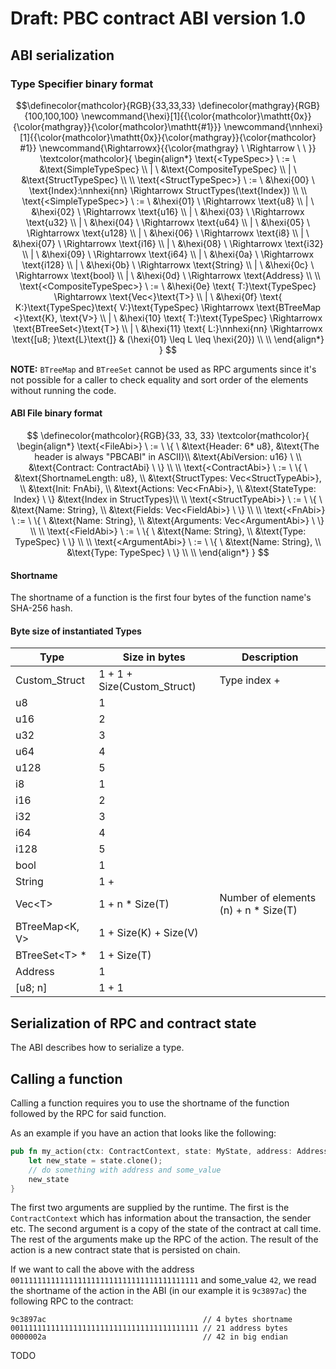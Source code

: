 # Draft: PBC contract ABI version 1.0

## ABI serialization

### Type Specifier binary format
$$\definecolor{mathcolor}{RGB}{33,33,33}
\definecolor{mathgray}{RGB}{100,100,100}
\newcommand{\hexi}[1]{{\color{mathcolor}\mathtt{0x}}{\color{mathgray}}{\color{mathcolor}\mathtt{#1}}}
\newcommand{\nnhexi}[1]{{\color{mathcolor}\mathtt{0x}}{\color{mathgray}}{\color{mathcolor} #1}}
\newcommand{\Rightarrowx}{{\color{mathgray} \  \Rightarrow \ \ }}
\textcolor{mathcolor}{
\begin{align*}
\text{<TypeSpec>} \ := \ &\text{SimpleTypeSpec} \\
| \ &\text{CompositeTypeSpec} \\
| \ &\text{StructTypeSpec} \\
\\
\text{<StructTypeSpec>} \ := \ &\hexi{00} \ \text{Index}:\nnhexi{nn} \Rightarrowx StructTypes(\text{Index}) \\
\\
\text{<SimpleTypeSpec>} \ := \ &\hexi{01} \ \Rightarrowx \text{u8} \\
| \ &\hexi{02} \ \Rightarrowx \text{u16} \\
| \ &\hexi{03} \ \Rightarrowx \text{u32} \\
| \ &\hexi{04} \ \Rightarrowx \text{u64} \\
| \ &\hexi{05} \ \Rightarrowx \text{u128} \\
| \ &\hexi{06} \ \Rightarrowx \text{i8} \\
| \ &\hexi{07} \ \Rightarrowx \text{i16} \\
| \ &\hexi{08} \ \Rightarrowx \text{i32} \\
| \ &\hexi{09} \ \Rightarrowx \text{i64} \\
| \ &\hexi{0a} \ \Rightarrowx \text{i128} \\
| \ &\hexi{0b} \ \Rightarrowx \text{String} \\
| \ &\hexi{0c} \ \Rightarrowx \text{bool} \\
| \ &\hexi{0d} \ \Rightarrowx \text{Address} \\
\\
\text{<CompositeTypeSpec>} \ := \ &\hexi{0e} \text{ T:}\text{TypeSpec} \Rightarrowx \text{Vec<}\text{T>} \\
| \ &\hexi{0f} \text{ K:}\text{TypeSpec}\text{ V:}\text{TypeSpec} \Rightarrowx \text{BTreeMap <}\text{K}, \text{V>} \\
| \ &\hexi{10} \text{ T:}\text{TypeSpec} \Rightarrowx \text{BTreeSet<}\text{T>} \\
| \ &\hexi{11} \text{ L:}\nnhexi{nn} \Rightarrowx \text{[u8; }\text{L}\text{]} & (\hexi{01} \leq L \leq \hexi{20}) \\
\\
\end{align*}
}
$$

**NOTE:** `BTreeMap` and `BTreeSet` cannot be used as RPC arguments since it's not possible for a
caller to check equality and sort order of the elements without running the code.

#### ABI File binary format

$$
\definecolor{mathcolor}{RGB}{33, 33, 33}
\textcolor{mathcolor}{
\begin{align*}
\text{<FileAbi>} \ := \ \{ \
&\text{Header: 6* u8},  &\text{The header is always "PBCABI" in ASCII}\\
&\text{AbiVersion: u16} \ \\
&\text{Contract: ContractAbi} \ \} \\
\\
\text{<ContractAbi>} \ := \ \{ \
&\text{ShortnameLength: u8}, \\
&\text{StructTypes: Vec<StructTypeAbi>}, \\
&\text{Init: FnAbi}, \\
&\text{Actions: Vec<FnAbi>}, \\
&\text{StateType: Index} \ \} &\text{Index in StructTypes}\\
\\
\text{<StructTypeAbi>} \ := \ \{ \
&\text{Name: String}, \\
&\text{Fields: Vec<FieldAbi>} \ \} \\
\\
\text{<FnAbi>} \ := \ \{ \
&\text{Name: String}, \\
&\text{Arguments: Vec<ArgumentAbi>} \ \} \\
\\
\text{<FieldAbi>} \ := \ \{ \
&\text{Name: String}, \\
&\text{Type: TypeSpec} \ \} \\
\\
\text{<ArgumentAbi>} \ := \ \{ \
&\text{Name: String}, \\
&\text{Type: TypeSpec} \ \} \\
\\
\end{align*}
}
$$

#### Shortname

The shortname of a function is the first four bytes of the function name's SHA-256 hash.

#### Byte size of instantiated Types
| Type  | Size in bytes | Description
|---|---|---|
| Custom_Struct     | 1 + 1 + Size(Custom_Struct)   | Type index + 
| u8                | 1                             | 
| u16               | 2                             | 
| u32               | 3                             | 
| u64               | 4                             | 
| u128              | 5                             | 
| i8                | 1                             |
| i16               | 2                             | 
| i32               | 3                             | 
| i64               | 4                             | 
| i128              | 5                             |
| bool              | 1                             |
| String            | 1 +                              |
| Vec<T\>           | 1 + n \* Size(T)              | Number of elements (n) + n \* Size(T)
| BTreeMap<K, V\>   | 1 + Size(K) + Size(V)         | 
| BTreeSet<T\> \*   | 1 + Size(T)                   | 
| Address           | 1                             | 
| \[u8; n\]         | 1 + 1                         | 

## Serialization of RPC and contract state

The ABI describes how to serialize a type.

## Calling a function

Calling a function requires you to use the shortname of the function followed by the RPC for said
function.

As an example if you have an action that looks like the following:

````rust
pub fn my_action(ctx: ContractContext, state: MyState, address: Address, some_value: u32) -> MyState {
    let new_state = state.clone();
    // do something with address and some_value
    new_state
}
````

The first two arguments are supplied by the runtime. The first is the `ContractContext` which has
information about the transaction, the sender etc. The second argument is a copy of the state of the
contract at call time. The rest of the arguments make up the RPC of the action. The result of the
action is a new contract state that is persisted on chain.

If we want to call the above with the address  `001111111111111111111111111111111111111111` and
some_value `42`, we read the shortname of the action in the ABI (in our example it is `9c3897ac`)
the following RPC to the contract:

```
9c3897ac                                   // 4 bytes shortname
001111111111111111111111111111111111111111 // 21 address bytes
0000002a                                   // 42 in big endian
```

TODO
